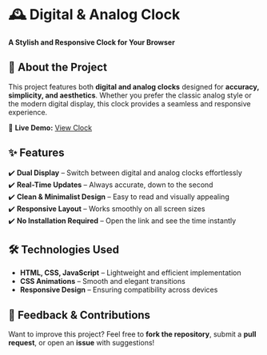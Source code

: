 <h1>🕰️ Digital & Analog Clock</h1>  

<p>
  <strong>A Stylish and Responsive Clock for Your Browser</strong>
</p>


## 🌟 About the Project  
This project features both **digital and analog clocks** designed for **accuracy, simplicity, and aesthetics**. Whether you prefer the classic analog style or the modern digital display, this clock provides a seamless and responsive experience.  

🔗 **Live Demo:** <a href="https://temmy6710.github.io/Clock/">View Clock</a>  

## ✨ Features  
✔️ <b>Dual Display</b> – Switch between digital and analog clocks effortlessly  
✔️ <b>Real-Time Updates</b> – Always accurate, down to the second  
✔️ <b>Clean & Minimalist Design</b> – Easy to read and visually appealing  
✔️ <b>Responsive Layout</b> – Works smoothly on all screen sizes  
✔️ <b>No Installation Required</b> – Open the link and see the time instantly  

<!--## 📸 Preview  
<p align="center">
  <img src="insert-image-link-here" alt="Clock Demo" width="500">
</p>-->

## 🛠️ Technologies Used  
- <b>HTML, CSS, JavaScript</b> – Lightweight and efficient implementation  
- <b>CSS Animations</b> – Smooth and elegant transitions  
- <b>Responsive Design</b> – Ensuring compatibility across devices  

<!--## 🎯 Future Enhancements  
- [ ] Add a dark mode feature  
- [ ] Implement customizable time zones  
- [ ] Include an alarm function  -->

## 📢 Feedback & Contributions  
Want to improve this project? Feel free to **fork the repository**, submit a **pull request**, or open an **issue** with suggestions!  

